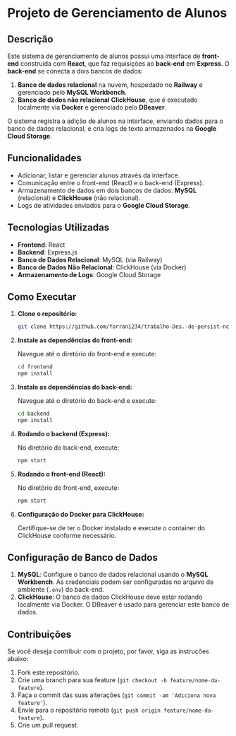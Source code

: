 # Projeto de Gerenciamento de Alunos

## Descrição

Este sistema de gerenciamento de alunos possui uma interface de **front-end** construída com **React**, que faz requisições ao **back-end** em **Express**. O **back-end** se conecta a dois bancos de dados:

1. **Banco de dados relacional** na nuvem, hospedado no **Railway** e gerenciado pelo **MySQL Workbench**.
2. **Banco de dados não relacional** **ClickHouse**, que é executado localmente via **Docker** e gerenciado pelo **DBeaver**.

O sistema registra a adição de alunos na interface, enviando dados para o banco de dados relacional, e cria logs de texto armazenados na **Google Cloud Storage**.

## Funcionalidades

- Adicionar, listar e gerenciar alunos através da interface.
- Comunicação entre o front-end (React) e o back-end (Express).
- Armazenamento de dados em dois bancos de dados: **MySQL** (relacional) e **ClickHouse** (não relacional).
- Logs de atividades enviados para o **Google Cloud Storage**.

## Tecnologias Utilizadas

- **Frontend**: React
- **Backend**: Express.js
- **Banco de Dados Relacional**: MySQL (via Railway)
- **Banco de Dados Não Relacional**: ClickHouse (via Docker)
- **Armazenamento de Logs**: Google Cloud Storage

## Como Executar

1. **Clone o repositório:**

    ```bash
    git clone https://github.com/Yorran1234/trabalho-Des.-de-persist-ncia.git
    ```

2. **Instale as dependências do front-end:**

    Navegue até o diretório do front-end e execute:

    ```bash
    cd frontend
    npm install
    ```

3. **Instale as dependências do back-end:**

    Navegue até o diretório do back-end e execute:

    ```bash
    cd backend
    npm install
    ```

4. **Rodando o backend (Express):**

    No diretório do back-end, execute:

    ```bash
    npm start
    ```

5. **Rodando o front-end (React):**

    No diretório do front-end, execute:

    ```bash
    npm start
    ```

6. **Configuração do Docker para ClickHouse:**

    Certifique-se de ter o Docker instalado e execute o container do ClickHouse conforme necessário.

## Configuração de Banco de Dados

1. **MySQL**: Configure o banco de dados relacional usando o **MySQL Workbench**. As credenciais podem ser configuradas no arquivo de ambiente (`.env`) do back-end.
2. **ClickHouse**: O banco de dados ClickHouse deve estar rodando localmente via Docker. O DBeaver é usado para gerenciar este banco de dados.

## Contribuições

Se você deseja contribuir com o projeto, por favor, siga as instruções abaixo:

1. Fork este repositório.
2. Crie uma branch para sua feature (`git checkout -b feature/nome-da-feature`).
3. Faça o commit das suas alterações (`git commit -am 'Adiciona nova feature'`).
4. Envie para o repositório remoto (`git push origin feature/nome-da-feature`).
5. Crie um pull request.
